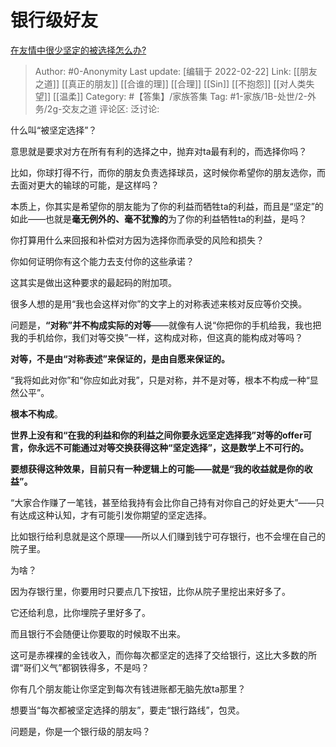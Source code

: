 # 银行级好友
[在友情中很少坚定的被选择怎么办?](https://www.zhihu.com/question/491957738/answer/2358896097)

> Author: #0-Anonymity
> Last update: [编辑于 2022-02-22]
> Link: [[朋友之道]] [[真正的朋友]] [[合谁的理]] [[合理]] [[Sin]] [[不抱怨]] [[对人类失望]] [[温柔]]
> Category: #【答集】/家族答集
> Tag: #1-家族/1B-处世/2-外务/2g-交友之道
> 评论区:
> 泛讨论:

什么叫“被坚定选择”？

意思就是要求对方在所有有利的选择之中，抛弃对ta最有利的，而选择你吗？

比如，你球打得不行，而你的朋友负责选择球员，这时候你希望你的朋友选你，而去面对更大的输球的可能，是这样吗？

本质上，你其实是希望你的朋友能为了你的利益而牺牲ta的利益，而且是“坚定”的如此——也就是**毫无例外的、毫不犹豫的**为了你的利益牺牲ta的利益，是吗？

你打算用什么来回报和补偿对方因为选择你而承受的风险和损失？

你如何证明你有这个能力去支付你的这些承诺？

这其实是做出这种要求的最起码的附加项。

很多人想的是用“我也会这样对你”的文字上的对称表述来核对反应等价交换。

问题是，**“对称”并不构成实际的对等**——就像有人说“你把你的手机给我，我也把我的手机给你，我们对等交换”一样，这构成对称，但这真的能构成对等吗？

**对等，不是由“对称表述”来保证的，是由自愿来保证的。**

“我将如此对你”和“你应如此对我”，只是对称，并不是对等，根本不构成一种“显然公平”。

**根本不构成**。

**世界上没有和“在我的利益和你的利益之间你要永远坚定选择我”对等的offer可言，你永远不可能通过对等交换获得这种“坚定选择”，这是数学上不可行的。**

**要想获得这种效果，目前只有一种逻辑上的可能——就是“我的收益就是你的收益”。**

“大家合作赚了一笔钱，甚至给我持有会比你自己持有对你自己的好处更大”——只有达成这种认知，才有可能引发你期望的坚定选择。

比如银行给利息就是这个原理——所以人们赚到钱宁可存银行，也不会埋在自己的院子里。

为啥？

因为存银行里，你要用时只要点几下按钮，比你从院子里挖出来好多了。

它还给利息，比你埋院子里好多了。

而且银行不会随便让你要取的时候取不出来。

这可是赤裸裸的金钱收入，而你每次都坚定的选择了交给银行，这比大多数的所谓“哥们义气”都钢铁得多，不是吗？

你有几个朋友能让你坚定到每次有钱进账都无脑先放ta那里？

想要当“每次都被坚定选择的朋友”，要走“银行路线”，包灵。

问题是，你是一个银行级的朋友吗？
